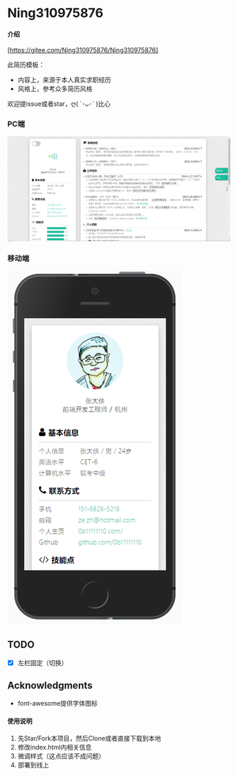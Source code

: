 # Ning310975876

#### 介绍

[https://gitee.com/Ning310975876/Ning310975876]

此简历模板：

- 内容上，来源于本人真实求职经历
- 风格上，参考众多简历风格

欢迎提issue或者star，ღ( ´･ᴗ･` )比心

### PC端
![](assets/images/pc.png)

### 移动端
![](assets/images/ip.png)

## TODO
- [x] 左栏固定（切换）

## Acknowledgments
- font-awesome提供字体图标

#### 使用说明

1. 先Star/Fork本项目，然后Clone或者直接下载到本地
2. 修改index.html内相关信息
3. 微调样式（这点应该不成问题）
4. 部署到线上


